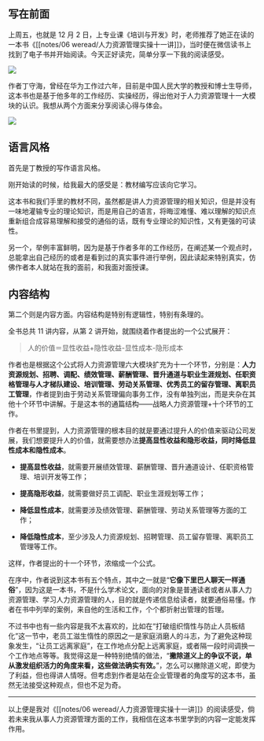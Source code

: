 ## 写在前面

上周五，也就是 12 月 2 日，上专业课《培训与开发》时，老师推荐了她正在读的一本书《[[notes/06 weread/人力资源管理实操十一讲]]》，当时便在微信读书上找到了电子书并开始阅读。今天正好读完，简单分享一下我的阅读感受。

![](https://rmt.ladydaily.com/fetch/lucy/storage/20221207225525.jpg?w=1280)

作者丁守海，曾经在华为工作过六年，目前是中国人民大学的教授和博士生导师，这本书也是基于他多年的工作经历、实操经历，得出他对于人力资源管理十一大模块的认识。我想从两个方面来分享阅读心得与体会。

![](https://rmt.ladydaily.com/fetch/lucy/storage/s33445012.jpg?w=1280)

## 语言风格

首先是丁教授的写作语言风格。

刚开始读的时候，给我最大的感受是：教材编写应该向它学习。

这本书和我们手里的教材不同，虽然都是讲人力资源管理的相关知识，但是并没有一味地灌输专业的理论知识，而是用自己的语言，将晦涩难懂、难以理解的知识点重新组合成容易理解和接受的通俗的话，既有专业理论的知识性，又有更强的可读性。

另一个，举例丰富鲜明，因为是基于作者多年的工作经历，在阐述某一个观点时，总能拿出自己经历的或者是看到过的真实事件进行举例，因此读起来特别真实，仿佛作者本人就站在我的面前，和我面对面授课。

## 内容结构

第二个则是内容方面。内容结构是特别有逻辑性，特别有条理的。

全书总共 11 讲内容，从第 2 讲开始，就围绕着作者提出的一个公式展开：

>人的价值＝显性收益+隐性收益-显性成本-隐形成本

作者也是根据这个公式将人力资源管理六大模块扩充为十一个环节，分别是：**人力资源规划、招聘、调配、绩效管理、薪酬管理、晋升通道与职业生涯规划、任职资格管理与人才梯队建设、培训管理、劳动关系管理、优秀员工的留存管理、离职员工管理**，作者提到由于劳动关系管理偏向事务工作，没有单独列出，而是夹杂在其他十个环节中讲解。于是这本书的通篇结构——战略人力资源管理+十个环节的工作。

作者在书里提到，人力资源管理的根本目的就是要通过提升人的价值来驱动公司发展，我们想要提升人的价值，就需要想办法**提高显性收益和隐形收益，同时降低显性成本和隐性成本**。

- **提高显性收益**，就需要开展绩效管理、薪酬管理、晋升通道设计、任职资格管理、培训开发等工作；

- **提高隐形收益**，就需要做好员工调配、职业生涯规划等工作；

- **降低显性成本**，就需要涉及绩效管理、薪酬管理、劳动关系管理等方面的工作；

- **降低隐性成本**，至少涉及人力资源规划、招聘管理、员工留存管理、离职员工管理等工作。

这样，作者提出的十一个环节，浓缩成一个公式。

在序中，作者说到这本书有五个特点，其中之一就是“**它像下里巴人聊天一样通俗**”，因为这是一本书，不是什么学术论文，面向的对象是普通读者或者从事人力资源管理、学习人力资源管理的人，目的就是传递信息给读者，就要通俗易懂。作者在书中列举的案例，来自他的生活和工作，个个都折射出管理的哲理。

不过书中也有一些内容是我不太喜欢的，比如在“打破组织惰性与防止人员板结化”这一节中，老员工滋生惰性的原因之一是家庭消磨人的斗志，为了避免这种现象发生，“让员工远离家庭”，在工作地点分配上远离家庭，或者隔一段时间调换一个工作地点等等。我觉得这是一种特别绝情的做法，“**撇除道义上的争议不说，单从激发组织活力的角度来看，这些做法确实有效。**”，怎么可以撇除道义呢，即使为了利益，但也得讲人情呀。但考虑到作者是站在企业管理者的角度写的这本书，虽然无法接受这种观点，但也不足为奇。

---

以上便是我对《[[notes/06 weread/人力资源管理实操十一讲]]》的阅读感受，倘若未来我从事人力资源管理方面的工作，我相信在这本书里学到的内容一定能发挥作用。
  